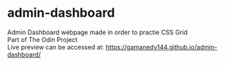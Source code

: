 # admin-dashboard
Admin Dashboard webpage made in order to practie CSS Grid\
Part of The Odin Project\
Live preview can be accessed at: https://gamanedy144.github.io/admin-dashboard/
